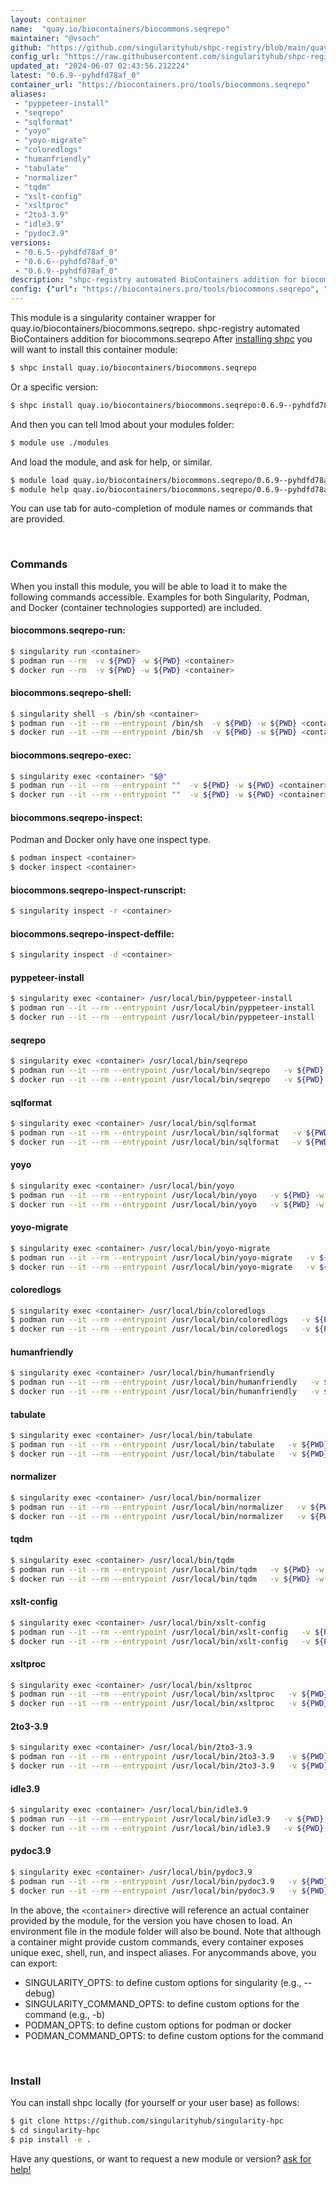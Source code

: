 ```yaml
---
layout: container
name:  "quay.io/biocontainers/biocommons.seqrepo"
maintainer: "@vsoch"
github: "https://github.com/singularityhub/shpc-registry/blob/main/quay.io/biocontainers/biocommons.seqrepo/container.yaml"
config_url: "https://raw.githubusercontent.com/singularityhub/shpc-registry/main/quay.io/biocontainers/biocommons.seqrepo/container.yaml"
updated_at: "2024-06-07 02:43:56.212224"
latest: "0.6.9--pyhdfd78af_0"
container_url: "https://biocontainers.pro/tools/biocommons.seqrepo"
aliases:
 - "pyppeteer-install"
 - "seqrepo"
 - "sqlformat"
 - "yoyo"
 - "yoyo-migrate"
 - "coloredlogs"
 - "humanfriendly"
 - "tabulate"
 - "normalizer"
 - "tqdm"
 - "xslt-config"
 - "xsltproc"
 - "2to3-3.9"
 - "idle3.9"
 - "pydoc3.9"
versions:
 - "0.6.5--pyhdfd78af_0"
 - "0.6.6--pyhdfd78af_0"
 - "0.6.9--pyhdfd78af_0"
description: "shpc-registry automated BioContainers addition for biocommons.seqrepo"
config: {"url": "https://biocontainers.pro/tools/biocommons.seqrepo", "maintainer": "@vsoch", "description": "shpc-registry automated BioContainers addition for biocommons.seqrepo", "latest": {"0.6.9--pyhdfd78af_0": "sha256:20b5af7a2defae3f50c627e5873b45dca552b12e57d57b5e60dbb0969e77afe3"}, "tags": {"0.6.5--pyhdfd78af_0": "sha256:0d81c542e2264b4b8773759139a07a8bc824ff6755d4a813dc588604e70c1f6b", "0.6.6--pyhdfd78af_0": "sha256:e38f8fbbb3fe72712c004ecfb6c9fa8a1399c02259b90774788b3db9998217fb", "0.6.9--pyhdfd78af_0": "sha256:20b5af7a2defae3f50c627e5873b45dca552b12e57d57b5e60dbb0969e77afe3"}, "docker": "quay.io/biocontainers/biocommons.seqrepo", "aliases": {"pyppeteer-install": "/usr/local/bin/pyppeteer-install", "seqrepo": "/usr/local/bin/seqrepo", "sqlformat": "/usr/local/bin/sqlformat", "yoyo": "/usr/local/bin/yoyo", "yoyo-migrate": "/usr/local/bin/yoyo-migrate", "coloredlogs": "/usr/local/bin/coloredlogs", "humanfriendly": "/usr/local/bin/humanfriendly", "tabulate": "/usr/local/bin/tabulate", "normalizer": "/usr/local/bin/normalizer", "tqdm": "/usr/local/bin/tqdm", "xslt-config": "/usr/local/bin/xslt-config", "xsltproc": "/usr/local/bin/xsltproc", "2to3-3.9": "/usr/local/bin/2to3-3.9", "idle3.9": "/usr/local/bin/idle3.9", "pydoc3.9": "/usr/local/bin/pydoc3.9"}}
---
```


This module is a singularity container wrapper for quay.io/biocontainers/biocommons.seqrepo.
shpc-registry automated BioContainers addition for biocommons.seqrepo
After [installing shpc](#install) you will want to install this container module:


```bash
$ shpc install quay.io/biocontainers/biocommons.seqrepo
```

Or a specific version:

```bash
$ shpc install quay.io/biocontainers/biocommons.seqrepo:0.6.9--pyhdfd78af_0
```

And then you can tell lmod about your modules folder:

```bash
$ module use ./modules
```

And load the module, and ask for help, or similar.

```bash
$ module load quay.io/biocontainers/biocommons.seqrepo/0.6.9--pyhdfd78af_0
$ module help quay.io/biocontainers/biocommons.seqrepo/0.6.9--pyhdfd78af_0
```

You can use tab for auto-completion of module names or commands that are provided.

<br>

### Commands

When you install this module, you will be able to load it to make the following commands accessible.
Examples for both Singularity, Podman, and Docker (container technologies supported) are included.

#### biocommons.seqrepo-run:

```bash
$ singularity run <container>
$ podman run --rm  -v ${PWD} -w ${PWD} <container>
$ docker run --rm  -v ${PWD} -w ${PWD} <container>
```

#### biocommons.seqrepo-shell:

```bash
$ singularity shell -s /bin/sh <container>
$ podman run --it --rm --entrypoint /bin/sh  -v ${PWD} -w ${PWD} <container>
$ docker run --it --rm --entrypoint /bin/sh  -v ${PWD} -w ${PWD} <container>
```

#### biocommons.seqrepo-exec:

```bash
$ singularity exec <container> "$@"
$ podman run --it --rm --entrypoint ""  -v ${PWD} -w ${PWD} <container> "$@"
$ docker run --it --rm --entrypoint ""  -v ${PWD} -w ${PWD} <container> "$@"
```

#### biocommons.seqrepo-inspect:

Podman and Docker only have one inspect type.

```bash
$ podman inspect <container>
$ docker inspect <container>
```

#### biocommons.seqrepo-inspect-runscript:

```bash
$ singularity inspect -r <container>
```

#### biocommons.seqrepo-inspect-deffile:

```bash
$ singularity inspect -d <container>
```


#### pyppeteer-install

```bash
$ singularity exec <container> /usr/local/bin/pyppeteer-install
$ podman run --it --rm --entrypoint /usr/local/bin/pyppeteer-install   -v ${PWD} -w ${PWD} <container> -c " $@"
$ docker run --it --rm --entrypoint /usr/local/bin/pyppeteer-install   -v ${PWD} -w ${PWD} <container> -c " $@"
```


#### seqrepo

```bash
$ singularity exec <container> /usr/local/bin/seqrepo
$ podman run --it --rm --entrypoint /usr/local/bin/seqrepo   -v ${PWD} -w ${PWD} <container> -c " $@"
$ docker run --it --rm --entrypoint /usr/local/bin/seqrepo   -v ${PWD} -w ${PWD} <container> -c " $@"
```


#### sqlformat

```bash
$ singularity exec <container> /usr/local/bin/sqlformat
$ podman run --it --rm --entrypoint /usr/local/bin/sqlformat   -v ${PWD} -w ${PWD} <container> -c " $@"
$ docker run --it --rm --entrypoint /usr/local/bin/sqlformat   -v ${PWD} -w ${PWD} <container> -c " $@"
```


#### yoyo

```bash
$ singularity exec <container> /usr/local/bin/yoyo
$ podman run --it --rm --entrypoint /usr/local/bin/yoyo   -v ${PWD} -w ${PWD} <container> -c " $@"
$ docker run --it --rm --entrypoint /usr/local/bin/yoyo   -v ${PWD} -w ${PWD} <container> -c " $@"
```


#### yoyo-migrate

```bash
$ singularity exec <container> /usr/local/bin/yoyo-migrate
$ podman run --it --rm --entrypoint /usr/local/bin/yoyo-migrate   -v ${PWD} -w ${PWD} <container> -c " $@"
$ docker run --it --rm --entrypoint /usr/local/bin/yoyo-migrate   -v ${PWD} -w ${PWD} <container> -c " $@"
```


#### coloredlogs

```bash
$ singularity exec <container> /usr/local/bin/coloredlogs
$ podman run --it --rm --entrypoint /usr/local/bin/coloredlogs   -v ${PWD} -w ${PWD} <container> -c " $@"
$ docker run --it --rm --entrypoint /usr/local/bin/coloredlogs   -v ${PWD} -w ${PWD} <container> -c " $@"
```


#### humanfriendly

```bash
$ singularity exec <container> /usr/local/bin/humanfriendly
$ podman run --it --rm --entrypoint /usr/local/bin/humanfriendly   -v ${PWD} -w ${PWD} <container> -c " $@"
$ docker run --it --rm --entrypoint /usr/local/bin/humanfriendly   -v ${PWD} -w ${PWD} <container> -c " $@"
```


#### tabulate

```bash
$ singularity exec <container> /usr/local/bin/tabulate
$ podman run --it --rm --entrypoint /usr/local/bin/tabulate   -v ${PWD} -w ${PWD} <container> -c " $@"
$ docker run --it --rm --entrypoint /usr/local/bin/tabulate   -v ${PWD} -w ${PWD} <container> -c " $@"
```


#### normalizer

```bash
$ singularity exec <container> /usr/local/bin/normalizer
$ podman run --it --rm --entrypoint /usr/local/bin/normalizer   -v ${PWD} -w ${PWD} <container> -c " $@"
$ docker run --it --rm --entrypoint /usr/local/bin/normalizer   -v ${PWD} -w ${PWD} <container> -c " $@"
```


#### tqdm

```bash
$ singularity exec <container> /usr/local/bin/tqdm
$ podman run --it --rm --entrypoint /usr/local/bin/tqdm   -v ${PWD} -w ${PWD} <container> -c " $@"
$ docker run --it --rm --entrypoint /usr/local/bin/tqdm   -v ${PWD} -w ${PWD} <container> -c " $@"
```


#### xslt-config

```bash
$ singularity exec <container> /usr/local/bin/xslt-config
$ podman run --it --rm --entrypoint /usr/local/bin/xslt-config   -v ${PWD} -w ${PWD} <container> -c " $@"
$ docker run --it --rm --entrypoint /usr/local/bin/xslt-config   -v ${PWD} -w ${PWD} <container> -c " $@"
```


#### xsltproc

```bash
$ singularity exec <container> /usr/local/bin/xsltproc
$ podman run --it --rm --entrypoint /usr/local/bin/xsltproc   -v ${PWD} -w ${PWD} <container> -c " $@"
$ docker run --it --rm --entrypoint /usr/local/bin/xsltproc   -v ${PWD} -w ${PWD} <container> -c " $@"
```


#### 2to3-3.9

```bash
$ singularity exec <container> /usr/local/bin/2to3-3.9
$ podman run --it --rm --entrypoint /usr/local/bin/2to3-3.9   -v ${PWD} -w ${PWD} <container> -c " $@"
$ docker run --it --rm --entrypoint /usr/local/bin/2to3-3.9   -v ${PWD} -w ${PWD} <container> -c " $@"
```


#### idle3.9

```bash
$ singularity exec <container> /usr/local/bin/idle3.9
$ podman run --it --rm --entrypoint /usr/local/bin/idle3.9   -v ${PWD} -w ${PWD} <container> -c " $@"
$ docker run --it --rm --entrypoint /usr/local/bin/idle3.9   -v ${PWD} -w ${PWD} <container> -c " $@"
```


#### pydoc3.9

```bash
$ singularity exec <container> /usr/local/bin/pydoc3.9
$ podman run --it --rm --entrypoint /usr/local/bin/pydoc3.9   -v ${PWD} -w ${PWD} <container> -c " $@"
$ docker run --it --rm --entrypoint /usr/local/bin/pydoc3.9   -v ${PWD} -w ${PWD} <container> -c " $@"
```



In the above, the `<container>` directive will reference an actual container provided
by the module, for the version you have chosen to load. An environment file in the
module folder will also be bound. Note that although a container
might provide custom commands, every container exposes unique exec, shell, run, and
inspect aliases. For anycommands above, you can export:

 - SINGULARITY_OPTS: to define custom options for singularity (e.g., --debug)
 - SINGULARITY_COMMAND_OPTS: to define custom options for the command (e.g., -b)
 - PODMAN_OPTS: to define custom options for podman or docker
 - PODMAN_COMMAND_OPTS: to define custom options for the command

<br>

### Install

You can install shpc locally (for yourself or your user base) as follows:

```bash
$ git clone https://github.com/singularityhub/singularity-hpc
$ cd singularity-hpc
$ pip install -e .
```

Have any questions, or want to request a new module or version? [ask for help!](https://github.com/singularityhub/singularity-hpc/issues)